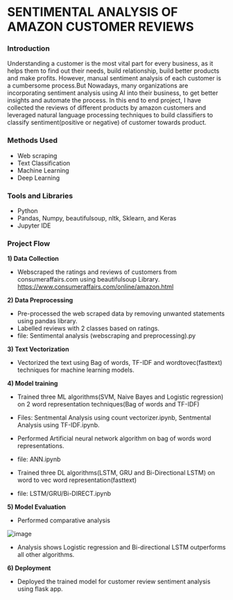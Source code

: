 # SENTIMENTAL ANALYSIS OF AMAZON CUSTOMER REVIEWS

### Introduction
Understanding a customer is the most vital part for every business, as it helps them to find out their needs, build relationship,  build better products and make profits. However, manual sentiment analysis of each customer is a cumbersome process.But Nowadays, many organizations are incorporating sentiment analysis using AI into their business, to get better insights and automate the process. In this end to end project, I have collected the reviews of different products by amazon customers and  leveraged natural language processing techniques to build classifiers to classify sentiment(positive or negative) of customer towards product.

### Methods Used
- Web scraping
- Text Classification
- Machine Learning
- Deep Learning

### Tools and Libraries
- Python
- Pandas, Numpy, beautifulsoup, nltk, Sklearn, and Keras
- Jupyter IDE

### Project Flow
<b>1) Data Collection</b> 
  - Webscraped the ratings and reviews of customers from consumeraffairs.com using beautifulsoup Library. https://www.consumeraffairs.com/online/amazon.html

<b>2) Data Preprocessing</b> 
  - Pre-processed the web scraped data by removing unwanted statements using pandas library. 
  - Labelled reviews with 2 classes based on ratings.
  - file: Sentimental analysis (webscraping and preprocessing).py

<b>3) Text Vectorization</b> 
-  Vectorized the text using Bag of words, TF-IDF and wordtovec(fasttext) techniques for machine learning models.

<b>4) Model training</b> 
  - Trained three ML algorithms(SVM, Naive Bayes and Logistic regression) on 2 word representation techniques(Bag of words and TF-IDF)
  - Files: Sentmental Analysis using count vectorizer.ipynb, Sentmental Analysis using TF-IDF.ipynb.
  - Performed Artificial neural network algorithm on bag of words word representations.
  - file: ANN.ipynb
  
  - Trained three DL algorithms(LSTM, GRU and Bi-Directional LSTM) on word to vec word representation(fasttext)
  - file: LSTM/GRU/Bi-DIRECT.ipynb
  
<b>5) Model Evaluation</b>
  - Performed comparative analysis
  
  ![image](https://user-images.githubusercontent.com/55615788/149210462-b0fb2199-9119-44ff-8637-f5dec73e2b5e.png)
  
  - Analysis shows Logistic regression and Bi-directional LSTM outperforms all other algorithms.

<b>6) Deployment</b>
  - Deployed the trained model for customer review sentiment analysis using flask app. 
